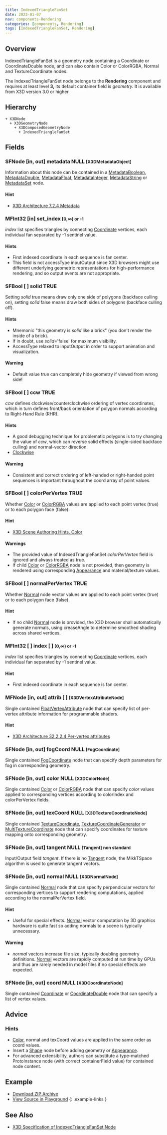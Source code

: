 ```yaml
---
title: IndexedTriangleFanSet
date: 2023-01-07
nav: components-Rendering
categories: [components, Rendering]
tags: [IndexedTriangleFanSet, Rendering]
---
```

<style>
.post h3 {
  word-spacing: 0.2em;
}
</style>

## Overview

IndexedTriangleFanSet is a geometry node containing a Coordinate or CoordinateDouble node, and can also contain Color or ColorRGBA, Normal and TextureCoordinate nodes.

The IndexedTriangleFanSet node belongs to the **Rendering** component and requires at least level **3,** its default container field is *geometry.* It is available from X3D version 3.0 or higher.

## Hierarchy

```
+ X3DNode
  + X3DGeometryNode
    + X3DComposedGeometryNode
      + IndexedTriangleFanSet
```

## Fields

### SFNode [in, out] **metadata** NULL <small>[X3DMetadataObject]</small>

Information about this node can be contained in a [MetadataBoolean](/x_ite/components/core/metadataboolean/), [MetadataDouble](/x_ite/components/core/metadatadouble/), [MetadataFloat](/x_ite/components/core/metadatafloat/), [MetadataInteger](/x_ite/components/core/metadatainteger/), [MetadataString](/x_ite/components/core/metadatastring/) or [MetadataSet](/x_ite/components/core/metadataset/) node.

#### Hint

- [X3D Architecture 7.2.4 Metadata](https://www.web3d.org/specifications/X3Dv4/ISO-IEC19775-1v4-IS/Part01/components/core.html#Metadata)

### MFInt32 [in] **set_index** <small>[0,∞) or -1</small>

*index* list specifies triangles by connecting [Coordinate](/x_ite/components/rendering/coordinate/) vertices, each individual fan separated by -1 sentinel value.

#### Hints

- First indexed coordinate in each sequence is fan center.
- This field is not accessType inputOutput since X3D browsers might use different underlying geometric representations for high-performance rendering, and so output events are not appropriate.

### SFBool [ ] **solid** TRUE

Setting *solid* true means draw only one side of polygons (backface culling on), setting *solid* false means draw both sides of polygons (backface culling off).

#### Hints

- Mnemonic "this geometry is *solid* like a brick" (you don't render the inside of a brick).
- If in doubt, use *solid*='false' for maximum visibility.
- AccessType relaxed to inputOutput in order to support animation and visualization.

#### Warning

- Default value true can completely hide geometry if viewed from wrong side!

### SFBool [ ] **ccw** TRUE

*ccw* defines clockwise/counterclockwise ordering of vertex coordinates, which in turn defines front/back orientation of polygon normals according to Right-Hand Rule (RHR).

#### Hints

- A good debugging technique for problematic polygons is to try changing the value of *ccw*, which can reverse solid effects (single-sided backface culling) and normal-vector direction.
- [Clockwise](https://en.wikipedia.org/wiki/Clockwise)

#### Warning

- Consistent and correct ordering of left-handed or right-handed point sequences is important throughout the coord array of point values.

### SFBool [ ] **colorPerVertex** TRUE

Whether [Color](/x_ite/components/rendering/color/) or [ColorRGBA](/x_ite/components/rendering/colorrgba/) values are applied to each point vertex (true) or to each polygon face (false).

#### Hint

- [X3D Scene Authoring Hints, Color](https://www.web3d.org/x3d/content/examples/X3dSceneAuthoringHints.html#Color)

#### Warnings

- The provided value of IndexedTriangleFanSet *colorPerVertex* field is ignored and always treated as true.
- If child [Color](/x_ite/components/rendering/color/) or [ColorRGBA](/x_ite/components/rendering/colorrgba/) node is not provided, then geometry is rendered using corresponding [Appearance](/x_ite/components/shape/appearance/) and material/texture values.

### SFBool [ ] **normalPerVertex** TRUE

Whether [Normal](/x_ite/components/rendering/normal/) node vector values are applied to each point vertex (true) or to each polygon face (false).

#### Hint

- If no child [Normal](/x_ite/components/rendering/normal/) node is provided, the X3D browser shall automatically generate normals, using creaseAngle to determine smoothed shading across shared vertices.

### MFInt32 [ ] **index** [ ] <small>[0,∞) or -1</small>

*index* list specifies triangles by connecting [Coordinate](/x_ite/components/rendering/coordinate/) vertices, each individual fan separated by -1 sentinel value.

#### Hint

- First indexed coordinate in each sequence is fan center.

### MFNode [in, out] **attrib** [ ] <small>[X3DVertexAttributeNode]</small>

Single contained [FloatVertexAttribute](/x_ite/components/shaders/floatvertexattribute/) node that can specify list of per-vertex attribute information for programmable shaders.

#### Hint

- [X3D Architecture 32.2.2.4 Per-vertex attributes](https://www.web3d.org/specifications/X3Dv4/ISO-IEC19775-1v4-IS/Part01/components/shaders.html#Pervertexattributes)

### SFNode [in, out] **fogCoord** NULL <small>[FogCoordinate]</small>

Single contained [FogCoordinate](/x_ite/components/environmentaleffects/fogcoordinate/) node that can specify depth parameters for fog in corresponding geometry.

### SFNode [in, out] **color** NULL <small>[X3DColorNode]</small>

Single contained [Color](/x_ite/components/rendering/color/) or [ColorRGBA](/x_ite/components/rendering/colorrgba/) node that can specify *color* values applied to corresponding vertices according to colorIndex and colorPerVertex fields.

### SFNode [in, out] **texCoord** NULL <small>[X3DTextureCoordinateNode]</small>

Single contained [TextureCoordinate](/x_ite/components/texturing/texturecoordinate/), [TextureCoordinateGenerator](/x_ite/components/texturing/texturecoordinategenerator/) or [MultiTextureCoordinate](/x_ite/components/texturing/multitexturecoordinate/) node that can specify coordinates for texture mapping onto corresponding geometry.

### SFNode [in, out] **tangent** NULL <small>[Tangent]</small> <small class="blue">non standard</small>

Input/Output field *tangent*. If there is no [Tangent](/x_ite/components/rendering/tangent/) node, the MikkTSpace algorithm is used to generate tangent vectors.

### SFNode [in, out] **normal** NULL <small>[X3DNormalNode]</small>

Single contained [Normal](/x_ite/components/rendering/normal/) node that can specify perpendicular vectors for corresponding vertices to support rendering computations, applied according to the normalPerVertex field.

#### Hint

- Useful for special effects. [Normal](/x_ite/components/rendering/normal/) vector computation by 3D graphics hardware is quite fast so adding normals to a scene is typically unnecessary.

#### Warning

- *normal* vectors increase file size, typically doubling geometry definitions. [Normal](/x_ite/components/rendering/normal/) vectors are rapidly computed at run time by GPUs and thus are rarely needed in model files if no special effects are expected.

### SFNode [in, out] **coord** NULL <small>[X3DCoordinateNode]</small>

Single contained [Coordinate](/x_ite/components/rendering/coordinate/) or [CoordinateDouble](/x_ite/components/rendering/coordinatedouble/) node that can specify a list of vertex values.

## Advice

### Hints

- [Color](/x_ite/components/rendering/color/), normal and texCoord values are applied in the same order as coord values.
- Insert a [Shape](/x_ite/components/shape/shape/) node before adding geometry or [Appearance](/x_ite/components/shape/appearance/).
- For advanced extensibility, authors can substitute a type-matched ProtoInstance node (with correct containerField value) for contained node content.

## Example

<x3d-canvas class="xr-button-br" src="https://create3000.github.io/media/examples/Rendering/IndexedTriangleFanSet/IndexedTriangleFanSet.x3d" update="auto" xrMovementControl=”VIEWER_POSE”></x3d-canvas>

- [Download ZIP Archive](https://create3000.github.io/media/examples/Rendering/IndexedTriangleFanSet/IndexedTriangleFanSet.zip)
- [View Source in Playground](/x_ite/playground/?url=https://create3000.github.io/media/examples/Rendering/IndexedTriangleFanSet/IndexedTriangleFanSet.x3d)
{: .example-links }

## See Also

- [X3D Specification of IndexedTriangleFanSet Node](https://www.web3d.org/documents/specifications/19775-1/V4.0/Part01/components/rendering.html#IndexedTriangleFanSet)
